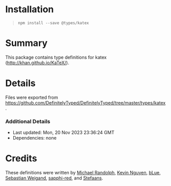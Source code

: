 # Installation
>
> `npm install --save @types/katex`

# Summary

This package contains type definitions for katex (http://khan.github.io/KaTeX/).

# Details

Files were exported from https://github.com/DefinitelyTyped/DefinitelyTyped/tree/master/types/katex.

### Additional Details

- Last updated: Mon, 20 Nov 2023 23:36:24 GMT
- Dependencies: none

# Credits

These definitions were written by [Michael Randolph](https://github.com/mrand01), [Kevin Nguyen](https://github.com/knguyen0125), [bLue](https://github.com/dreamerblue), [Sebastian Weigand](https://github.com/s-weigand), [sapphi-red](https://github.com/sapphi-red), and [Stefaans](https://github.com/Stefaans).

